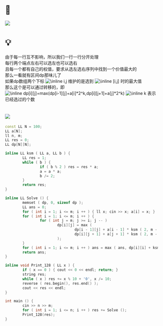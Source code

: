# 🔗
<a href="https://www.luogu.com.cn/record/61391875"><img src="https://i.loli.net/2021/11/08/xtfWkDi1KOBhFZH.png"></a>

# 💡
由于每一行互不影响，所以我们一行一行分开处理  
每行两个端点左右可以选左也可以选右  
且每一个都有自己的权值，要求从选左选右序列中找到一个价值最大的  
那么一看就有区间dp那味儿了  
如果dp数组两个下标  <img src="https://latex.codecogs.com/svg.image?\inline&space;i,j" title="\inline i,j" />  维护的是选到  <img src="https://latex.codecogs.com/svg.image?\inline&space;[i,j]" title="\inline [i,j]" /> 时的最大值  
那么这个是可以通过转移的，即  
 <img src="https://latex.codecogs.com/svg.image?\inline&space;dp[i][j]=max(dp[i-1][j]+a[i]*2^k,dp[i][j+1]+a[j]*2^k)" title="\inline dp[i][j]=max(dp[i-1][j]+a[i]*2^k,dp[i][j+1]+a[j]*2^k)" /> 
 <img src="https://latex.codecogs.com/svg.image?\inline&space;k" title="\inline k" /> 表示已经选过的个数  

# <img src="https://img-blog.csdnimg.cn/20210713144601841.png" >
```cpp
const LL N = 100;
LL a[N];
ll n, m;
LL res = 0;
LL dp[N][N];

inline LL ksm ( LL a, LL b ) {
        LL res = 1;
        while ( b ) {
                if ( b % 2 ) res = res * a;
                a = a * a;
                b /= 2;
        }
        return res;
}

inline LL Solve () {
        memset ( dp, 0, sizeof dp );
        LL ans = 0;
        for ( int i = 1; i <= m; i ++ ) { ll x; cin >> x; a[i] = x; }
        for ( int i = 1; i <= m; i ++ ) {
                for ( int j = m; j >= i; j -- )
                        dp[i][j] = max (
                                dp[i - 1][j] + a[i - 1] * ksm ( 2, m - j + i - 1 ), 
                                dp[i][j + 1] + a[j + 1] * ksm ( 2, m - j + i - 1 )
                        );
        }
        for ( int i = 1; i <= m; i ++ ) ans = max ( ans, dp[i][i] + ksm ( 2, m ) * a[i] );
        return ans;
}

inline void Print_128 ( LL x ) {
        if ( x == 0 ) { cout << 0 << endl; return; }
        string res;
        while ( x ) res += x % 10 + '0', x /= 10;
        reverse ( res.begin(), res.end() );
        cout << res << endl;
}

int main () {
        cin >> n >> m;
        for ( int i = 1; i <= n; i ++ ) res += Solve ();
        Print_128(res);
}
```

